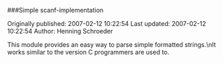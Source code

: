 ###Simple scanf-implementation

Originally published: 2007-02-12 10:22:54
Last updated: 2007-02-12 10:22:54
Author: Henning Schroeder

This module provides an easy way to parse simple formatted strings.\nIt works similar to the version C programmers are used to.
